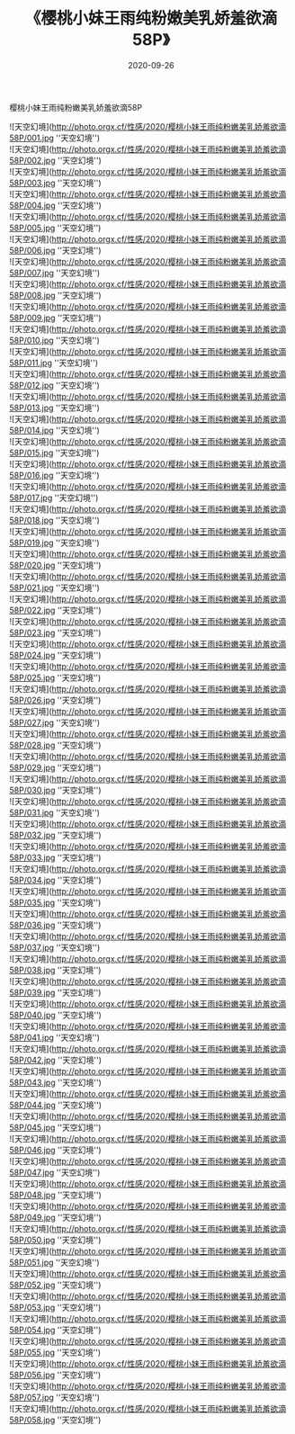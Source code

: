 ﻿---
layout: post
title:  《樱桃小妹王雨纯粉嫩美乳娇羞欲滴58P》
date:   2020-09-26
img: http://photo.orgx.cf/性感/2020/樱桃小妹王雨纯粉嫩美乳娇羞欲滴58P/000.jpg
tags: [美女, 性感, 泳衣]
---

樱桃小妹王雨纯粉嫩美乳娇羞欲滴58P



![天空幻境](http://photo.orgx.cf/性感/2020/樱桃小妹王雨纯粉嫩美乳娇羞欲滴58P/001.jpg ''天空幻境'') <br>
![天空幻境](http://photo.orgx.cf/性感/2020/樱桃小妹王雨纯粉嫩美乳娇羞欲滴58P/002.jpg ''天空幻境'') <br>
![天空幻境](http://photo.orgx.cf/性感/2020/樱桃小妹王雨纯粉嫩美乳娇羞欲滴58P/003.jpg ''天空幻境'') <br>
![天空幻境](http://photo.orgx.cf/性感/2020/樱桃小妹王雨纯粉嫩美乳娇羞欲滴58P/004.jpg ''天空幻境'') <br>
![天空幻境](http://photo.orgx.cf/性感/2020/樱桃小妹王雨纯粉嫩美乳娇羞欲滴58P/005.jpg ''天空幻境'') <br>
![天空幻境](http://photo.orgx.cf/性感/2020/樱桃小妹王雨纯粉嫩美乳娇羞欲滴58P/006.jpg ''天空幻境'') <br>
![天空幻境](http://photo.orgx.cf/性感/2020/樱桃小妹王雨纯粉嫩美乳娇羞欲滴58P/007.jpg ''天空幻境'') <br>
![天空幻境](http://photo.orgx.cf/性感/2020/樱桃小妹王雨纯粉嫩美乳娇羞欲滴58P/008.jpg ''天空幻境'') <br>
![天空幻境](http://photo.orgx.cf/性感/2020/樱桃小妹王雨纯粉嫩美乳娇羞欲滴58P/009.jpg ''天空幻境'') <br>
![天空幻境](http://photo.orgx.cf/性感/2020/樱桃小妹王雨纯粉嫩美乳娇羞欲滴58P/010.jpg ''天空幻境'') <br>
![天空幻境](http://photo.orgx.cf/性感/2020/樱桃小妹王雨纯粉嫩美乳娇羞欲滴58P/011.jpg ''天空幻境'') <br>
![天空幻境](http://photo.orgx.cf/性感/2020/樱桃小妹王雨纯粉嫩美乳娇羞欲滴58P/012.jpg ''天空幻境'') <br>
![天空幻境](http://photo.orgx.cf/性感/2020/樱桃小妹王雨纯粉嫩美乳娇羞欲滴58P/013.jpg ''天空幻境'') <br>
![天空幻境](http://photo.orgx.cf/性感/2020/樱桃小妹王雨纯粉嫩美乳娇羞欲滴58P/014.jpg ''天空幻境'') <br>
![天空幻境](http://photo.orgx.cf/性感/2020/樱桃小妹王雨纯粉嫩美乳娇羞欲滴58P/015.jpg ''天空幻境'') <br>
![天空幻境](http://photo.orgx.cf/性感/2020/樱桃小妹王雨纯粉嫩美乳娇羞欲滴58P/016.jpg ''天空幻境'') <br>
![天空幻境](http://photo.orgx.cf/性感/2020/樱桃小妹王雨纯粉嫩美乳娇羞欲滴58P/017.jpg ''天空幻境'') <br>
![天空幻境](http://photo.orgx.cf/性感/2020/樱桃小妹王雨纯粉嫩美乳娇羞欲滴58P/018.jpg ''天空幻境'') <br>
![天空幻境](http://photo.orgx.cf/性感/2020/樱桃小妹王雨纯粉嫩美乳娇羞欲滴58P/019.jpg ''天空幻境'') <br>
![天空幻境](http://photo.orgx.cf/性感/2020/樱桃小妹王雨纯粉嫩美乳娇羞欲滴58P/020.jpg ''天空幻境'') <br>
![天空幻境](http://photo.orgx.cf/性感/2020/樱桃小妹王雨纯粉嫩美乳娇羞欲滴58P/021.jpg ''天空幻境'') <br>
![天空幻境](http://photo.orgx.cf/性感/2020/樱桃小妹王雨纯粉嫩美乳娇羞欲滴58P/022.jpg ''天空幻境'') <br>
![天空幻境](http://photo.orgx.cf/性感/2020/樱桃小妹王雨纯粉嫩美乳娇羞欲滴58P/023.jpg ''天空幻境'') <br>
![天空幻境](http://photo.orgx.cf/性感/2020/樱桃小妹王雨纯粉嫩美乳娇羞欲滴58P/024.jpg ''天空幻境'') <br>
![天空幻境](http://photo.orgx.cf/性感/2020/樱桃小妹王雨纯粉嫩美乳娇羞欲滴58P/025.jpg ''天空幻境'') <br>
![天空幻境](http://photo.orgx.cf/性感/2020/樱桃小妹王雨纯粉嫩美乳娇羞欲滴58P/026.jpg ''天空幻境'') <br>
![天空幻境](http://photo.orgx.cf/性感/2020/樱桃小妹王雨纯粉嫩美乳娇羞欲滴58P/027.jpg ''天空幻境'') <br>
![天空幻境](http://photo.orgx.cf/性感/2020/樱桃小妹王雨纯粉嫩美乳娇羞欲滴58P/028.jpg ''天空幻境'') <br>
![天空幻境](http://photo.orgx.cf/性感/2020/樱桃小妹王雨纯粉嫩美乳娇羞欲滴58P/029.jpg ''天空幻境'') <br>
![天空幻境](http://photo.orgx.cf/性感/2020/樱桃小妹王雨纯粉嫩美乳娇羞欲滴58P/030.jpg ''天空幻境'') <br>
![天空幻境](http://photo.orgx.cf/性感/2020/樱桃小妹王雨纯粉嫩美乳娇羞欲滴58P/031.jpg ''天空幻境'') <br>
![天空幻境](http://photo.orgx.cf/性感/2020/樱桃小妹王雨纯粉嫩美乳娇羞欲滴58P/032.jpg ''天空幻境'') <br>
![天空幻境](http://photo.orgx.cf/性感/2020/樱桃小妹王雨纯粉嫩美乳娇羞欲滴58P/033.jpg ''天空幻境'') <br>
![天空幻境](http://photo.orgx.cf/性感/2020/樱桃小妹王雨纯粉嫩美乳娇羞欲滴58P/034.jpg ''天空幻境'') <br>
![天空幻境](http://photo.orgx.cf/性感/2020/樱桃小妹王雨纯粉嫩美乳娇羞欲滴58P/035.jpg ''天空幻境'') <br>
![天空幻境](http://photo.orgx.cf/性感/2020/樱桃小妹王雨纯粉嫩美乳娇羞欲滴58P/036.jpg ''天空幻境'') <br>
![天空幻境](http://photo.orgx.cf/性感/2020/樱桃小妹王雨纯粉嫩美乳娇羞欲滴58P/037.jpg ''天空幻境'') <br>
![天空幻境](http://photo.orgx.cf/性感/2020/樱桃小妹王雨纯粉嫩美乳娇羞欲滴58P/038.jpg ''天空幻境'') <br>
![天空幻境](http://photo.orgx.cf/性感/2020/樱桃小妹王雨纯粉嫩美乳娇羞欲滴58P/039.jpg ''天空幻境'') <br>
![天空幻境](http://photo.orgx.cf/性感/2020/樱桃小妹王雨纯粉嫩美乳娇羞欲滴58P/040.jpg ''天空幻境'') <br>
![天空幻境](http://photo.orgx.cf/性感/2020/樱桃小妹王雨纯粉嫩美乳娇羞欲滴58P/041.jpg ''天空幻境'') <br>
![天空幻境](http://photo.orgx.cf/性感/2020/樱桃小妹王雨纯粉嫩美乳娇羞欲滴58P/042.jpg ''天空幻境'') <br>
![天空幻境](http://photo.orgx.cf/性感/2020/樱桃小妹王雨纯粉嫩美乳娇羞欲滴58P/043.jpg ''天空幻境'') <br>
![天空幻境](http://photo.orgx.cf/性感/2020/樱桃小妹王雨纯粉嫩美乳娇羞欲滴58P/044.jpg ''天空幻境'') <br>
![天空幻境](http://photo.orgx.cf/性感/2020/樱桃小妹王雨纯粉嫩美乳娇羞欲滴58P/045.jpg ''天空幻境'') <br>
![天空幻境](http://photo.orgx.cf/性感/2020/樱桃小妹王雨纯粉嫩美乳娇羞欲滴58P/046.jpg ''天空幻境'') <br>
![天空幻境](http://photo.orgx.cf/性感/2020/樱桃小妹王雨纯粉嫩美乳娇羞欲滴58P/047.jpg ''天空幻境'') <br>
![天空幻境](http://photo.orgx.cf/性感/2020/樱桃小妹王雨纯粉嫩美乳娇羞欲滴58P/048.jpg ''天空幻境'') <br>
![天空幻境](http://photo.orgx.cf/性感/2020/樱桃小妹王雨纯粉嫩美乳娇羞欲滴58P/049.jpg ''天空幻境'') <br>
![天空幻境](http://photo.orgx.cf/性感/2020/樱桃小妹王雨纯粉嫩美乳娇羞欲滴58P/050.jpg ''天空幻境'') <br>
![天空幻境](http://photo.orgx.cf/性感/2020/樱桃小妹王雨纯粉嫩美乳娇羞欲滴58P/051.jpg ''天空幻境'') <br>
![天空幻境](http://photo.orgx.cf/性感/2020/樱桃小妹王雨纯粉嫩美乳娇羞欲滴58P/052.jpg ''天空幻境'') <br>
![天空幻境](http://photo.orgx.cf/性感/2020/樱桃小妹王雨纯粉嫩美乳娇羞欲滴58P/053.jpg ''天空幻境'') <br>
![天空幻境](http://photo.orgx.cf/性感/2020/樱桃小妹王雨纯粉嫩美乳娇羞欲滴58P/054.jpg ''天空幻境'') <br>
![天空幻境](http://photo.orgx.cf/性感/2020/樱桃小妹王雨纯粉嫩美乳娇羞欲滴58P/055.jpg ''天空幻境'') <br>
![天空幻境](http://photo.orgx.cf/性感/2020/樱桃小妹王雨纯粉嫩美乳娇羞欲滴58P/056.jpg ''天空幻境'') <br>
![天空幻境](http://photo.orgx.cf/性感/2020/樱桃小妹王雨纯粉嫩美乳娇羞欲滴58P/057.jpg ''天空幻境'') <br>
![天空幻境](http://photo.orgx.cf/性感/2020/樱桃小妹王雨纯粉嫩美乳娇羞欲滴58P/058.jpg ''天空幻境'') <br>